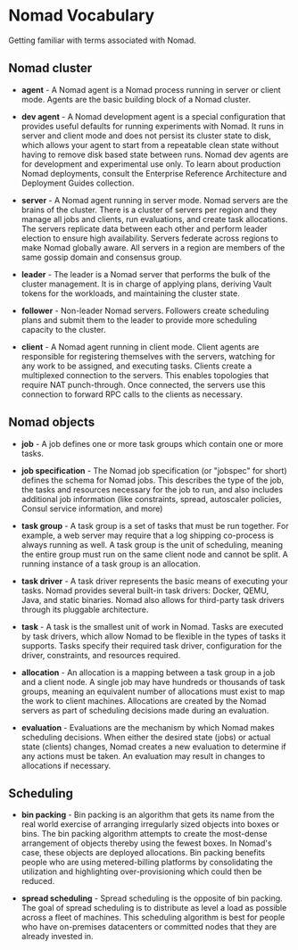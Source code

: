 # Nomad Vocabulary

Getting familiar with terms associated with Nomad.

## Nomad cluster

- **agent** - A Nomad agent is a Nomad process running in server or client mode. Agents are the basic building block of a Nomad cluster.

- **dev agent** - A Nomad development agent is a special configuration that provides useful defaults for running experiments with Nomad. It runs in server and client mode and does not persist its cluster state to disk, which allows your agent to start from a repeatable clean state without having to remove disk based state between runs. Nomad dev agents are for development and experimental use only. To learn about production Nomad deployments, consult the Enterprise Reference Architecture and Deployment Guides collection.

- **server** - A Nomad agent running in server mode. Nomad servers are the brains of the cluster. There is a cluster of servers per region and they manage all jobs and clients, run evaluations, and create task allocations. The servers replicate data between each other and perform leader election to ensure high availability. Servers federate across regions to make Nomad globally aware. All servers in a region are members of the same gossip domain and consensus group.

- **leader** - The leader is a Nomad server that performs the bulk of the cluster management. It is in charge of applying plans, deriving Vault tokens for the workloads, and maintaining the cluster state.

- **follower** - Non-leader Nomad servers. Followers create scheduling plans and submit them to the leader to provide more scheduling capacity to the cluster.

- **client** - A Nomad agent running in client mode. Client agents are responsible for registering themselves with the servers, watching for any work to be assigned, and executing tasks. Clients create a multiplexed connection to the servers. This enables topologies that require NAT punch-through. Once connected, the servers use this connection to forward RPC calls to the clients as necessary.

## Nomad objects

- **job** - A job defines one or more task groups which contain one or more tasks.

- **job specification** - The Nomad job specification (or "jobspec" for short) defines the schema for Nomad jobs. This describes the type of the job, the tasks and resources necessary for the job to run, and also includes additional job information (like constraints, spread, autoscaler policies, Consul service information, and more)

- **task group** - A task group is a set of tasks that must be run together. For example, a web server may require that a log shipping co-process is always running as well. A task group is the unit of scheduling, meaning the entire group must run on the same client node and cannot be split. A running instance of a task group is an allocation.

- **task driver** - A task driver represents the basic means of executing your tasks. Nomad provides several built-in task drivers: Docker, QEMU, Java, and static binaries. Nomad also allows for third-party task drivers through its pluggable architecture.

- **task** - A task is the smallest unit of work in Nomad. Tasks are executed by task drivers, which allow Nomad to be flexible in the types of tasks it supports. Tasks specify their required task driver, configuration for the driver, constraints, and resources required.

- **allocation** - An allocation is a mapping between a task group in a job and a client node. A single job may have hundreds or thousands of task groups, meaning an equivalent number of allocations must exist to map the work to client machines. Allocations are created by the Nomad servers as part of scheduling decisions made during an evaluation.

- **evaluation** - Evaluations are the mechanism by which Nomad makes scheduling decisions. When either the desired state (jobs) or actual state (clients) changes, Nomad creates a new evaluation to determine if any actions must be taken. An evaluation may result in changes to allocations if necessary.

## Scheduling

- **bin packing** - Bin packing is an algorithm that gets its name from the real world exercise of arranging irregularly sized objects into boxes or bins. The bin packing algorithm attempts to create the most-dense arrangement of objects thereby using the fewest boxes. In Nomad's case, these objects are deployed allocations. Bin packing benefits people who are using metered-billing platforms by consolidating the utilization and highlighting over-provisioning which could then be reduced.

- **spread scheduling** - Spread scheduling is the opposite of bin packing. The goal of spread scheduling is to distribute as level a load as possible across a fleet of machines. This scheduling algorithm is best for people who have on-premises datacenters or committed nodes that they are already invested in.
